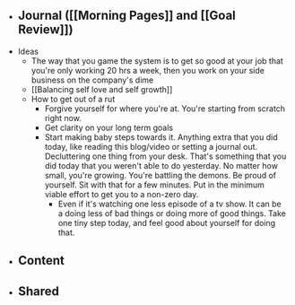 - Journal ([[Morning Pages]] and [[Goal Review]])
    - 
- Ideas
    - The way that you game the system is to get so good at your job that you're only working 20 hrs a week, then you work on your side business on the company's dime 
    - [[Balancing self love and self growth]]
    - How to get out of a rut 
        - Forgive yourself for where you're at. You're starting from scratch right now.
        - Get clarity on your long term goals
        - Start making baby steps towards it. Anything extra that you did today, like reading this blog/video or setting a journal out. Decluttering one thing from your desk. That's something that you did today that you weren't able to do yesterday. No matter how small, you're growing. You're battling the demons. Be proud of yourself. Sit with that for a few minutes. Put in the minimum viable effort to get you to a non-zero day.
            - Even if it's watching one less episode of a tv show. It can be a doing less of bad things or doing more of good things. Take one tiny step today, and feel good about yourself for doing that.
- Content
    - 
- Shared
    - 
